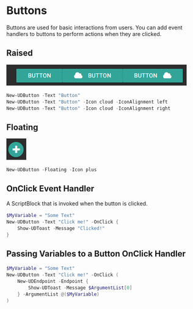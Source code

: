 # Buttons

Buttons are used for basic interactions from users. You can add event handlers to buttons to perform actions when they are clicked. 

## Raised

![](./images/raised-button.png)

```powershell
New-UDButton -Text "Button" 
New-UDButton -Text "Button" -Icon cloud -IconAlignment left
New-UDButton -Text "Button" -Icon cloud -IconAlignment right
```

## Floating

![](./images/floating-button.png)

```powershell
New-UDButton -Floating -Icon plus
```

## OnClick Event Handler

A ScriptBlock that is invoked when the button is clicked.

```powershell
$MyVariable = "Some Text"
New-UDButton -Text "Click me!" -OnClick {
    Show-UDToast -Message "Clicked!"
}
```

## Passing Variables to a Button OnClick Handler

```powershell
$MyVariable = "Some Text"
New-UDButton -Text "Click me!" -OnClick (
    New-UDEndpoint -Endpoint {
        Show-UDToast -Message $ArgumentList[0]
    } -ArgumentList @($MyVariable)
)
```

